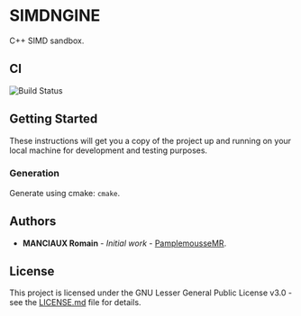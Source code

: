 # SIMDNGINE

C++ SIMD sandbox.

## CI

![Build Status](https://github.com/PamplemousseMR/SIMDNGINE/actions/workflows/build.yml/badge.svg)

## Getting Started

These instructions will get you a copy of the project up and running on your local machine for development and testing purposes.

### Generation

Generate using cmake: `cmake`.

## Authors

* **MANCIAUX Romain** - *Initial work* - [PamplemousseMR](https://github.com/PamplemousseMR).

## License

This project is licensed under the GNU Lesser General Public License v3.0 - see the [LICENSE.md](LICENSE.md) file for details.
